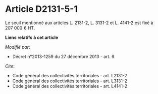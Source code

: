 # Article D2131-5-1

Le seuil mentionné aux articles L. 2131-2, L. 3131-2 et L. 4141-2 est fixé à 207 000 € HT.

**Liens relatifs à cet article**

_Modifié par_:

  - Décret n°2013-1259 du 27 décembre 2013 - art. 6

_Cite_:

  - Code général des collectivités territoriales - art. L2131-2
  - Code général des collectivités territoriales - art. L3131-2
  - Code général des collectivités territoriales - art. L4141-2
